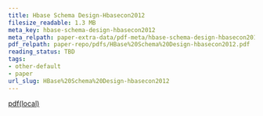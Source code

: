 ```yaml
---
title: Hbase Schema Design-Hbasecon2012
filesize_readable: 1.3 MB
meta_key: hbase-schema-design-hbasecon2012
meta_relpath: paper-extra-data/pdf-meta/hbase-schema-design-hbasecon2012.yaml
pdf_relpath: paper-repo/pdfs/HBase%20Schema%20Design-hbasecon2012.pdf
reading_status: TBD
tags:
- other-default
- paper
url_slug: HBase%20Schema%20Design-hbasecon2012
---
```


[pdf(local)](../../paper-repo/pdfs/HBase%20Schema%20Design-hbasecon2012.pdf)
